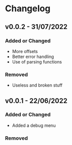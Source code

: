 # Changelog


## v0.0.2 - 31/07/2022

### Added or Changed
- More offsets
- Better error handling
- Use of parsing functions

### Removed
- Useless and broken stuff
## v0.0.1 - 22/06/2022

### Added or Changed
- Added a debug menu

### Removed
